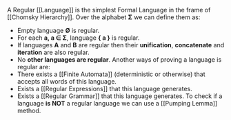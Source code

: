 A Regular [[Language]] is the simplest Formal Language in the frame of [[Chomsky Hierarchy]]. Over the alphabet **Σ** we can define them as:
- Empty language **Ø** is regular.
- For each **a, a ∈ Σ**, language **{ a }** is regular.
- If languages **A** and **B** are regular then their **unification**, **concatenate** and **iteration** are also regular.
- No **other languages are regular**.
Another ways of proving a language is regular are:
- There exists a [[Finite Automata]] (deterministic or otherwise) that accepts all words of this language.
- Exists a [[Regular Expressions]] that this language generates.
- Exists a [[Regular Grammar]] that this language generates.
To check if a language **is NOT** a regular language we can use a [[Pumping Lemma]] method.